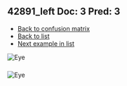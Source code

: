 ## 42891_left Doc: 3 Pred: 3
- [Back to confusion matrix](https://github.com/juliandewit/kaggle_retinopathy/blob/master/matrix.md)
- [Back to list](https://github.com/juliandewit/kaggle_retinopathy/blob/master/lists/33/list.md)
- [Next example in list](https://github.com/juliandewit/kaggle_retinopathy/blob/master/lists/33/43/43008_right.md)

![Eye](https://retinopaty.blob.core.windows.net/size1024/42891_left_3.jpeg)

### 

![Eye]()
